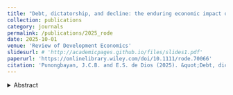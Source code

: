 ```yaml
---
title: "Debt, dictatorship, and decline: the enduring economic impact of the Philippines’ 1980s crisis"
collection: publications
category: journals
permalink: /publications/2025_rode
date: 2025-10-01
venue: 'Review of Development Economics'
slidesurl: # 'http://academicpages.github.io/files/slides1.pdf'
paperurl: 'https://onlinelibrary.wiley.com/doi/10.1111/rode.70066'
citation: 'Punongbayan, J.C.B. and E.S. de Dios (2025). &quot;Debt, dictatorship, and decline: the enduring economic impact of the Philippines’ 1980s crisis.&quot; <i>Review of Development Economics</i>.'
---
```

<details>
<summary>Abstract</summary>
One of the enduring economic puzzles in East Asia is the Philippines' lagging economic performance since the late 20th century. This paper examines the long-run consequences of the country's sovereign debt crisis in the early 1980s—a unique event in East Asia at the time, triggered by a combination of adverse global shocks and domestic policy failures under the dictatorship of Ferdinand E. Marcos (1972–1986). We test the hypothesis that this crisis caused a lasting negative shock to the Philippines' growth trajectory. Using the synthetic control method, we find that from 1981 to 2019, annual synthetic GDP exceeded actual GDP by an average of 110%, suggesting a permanent downward shift in economic trajectory. We validate these findings with a range of placebo tests. Overall, the results highlight the extreme extent to which a severe debt crisis—caused and amplified by authoritarian economic mismanagement—can cast a long shadow over a developing country's subsequent growth trajectory.
</details>